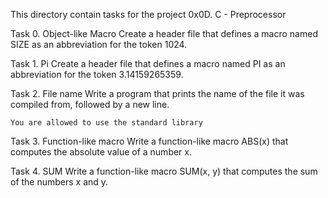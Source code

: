 This directory contain tasks for the project 0x0D. C - Preprocessor

Task 0. Object-like Macro
Create a header file that defines a macro named SIZE as an abbreviation for the token 1024.

Task 1. Pi
Create a header file that defines a macro named PI as an abbreviation for the token 3.14159265359.

Task 2. File name
Write a program that prints the name of the file it was compiled from, followed by a new line.

    You are allowed to use the standard library

Task 3. Function-like macro
Write a function-like macro ABS(x) that computes the absolute value of a number x.

Task 4. SUM
Write a function-like macro SUM(x, y) that computes the sum of the numbers x and y.

